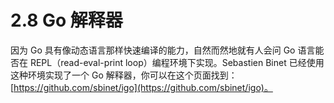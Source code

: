 # 2.8 Go 解释器

因为 Go 具有像动态语言那样快速编译的能力，自然而然地就有人会问 Go 语言能否在 REPL（read-eval-print loop）编程环境下实现。Sebastien Binet 已经使用这种环境实现了一个 Go 解释器，你可以在这个页面找到：[https://github.com/sbinet/igo](https://github.com/sbinet/igo)。

